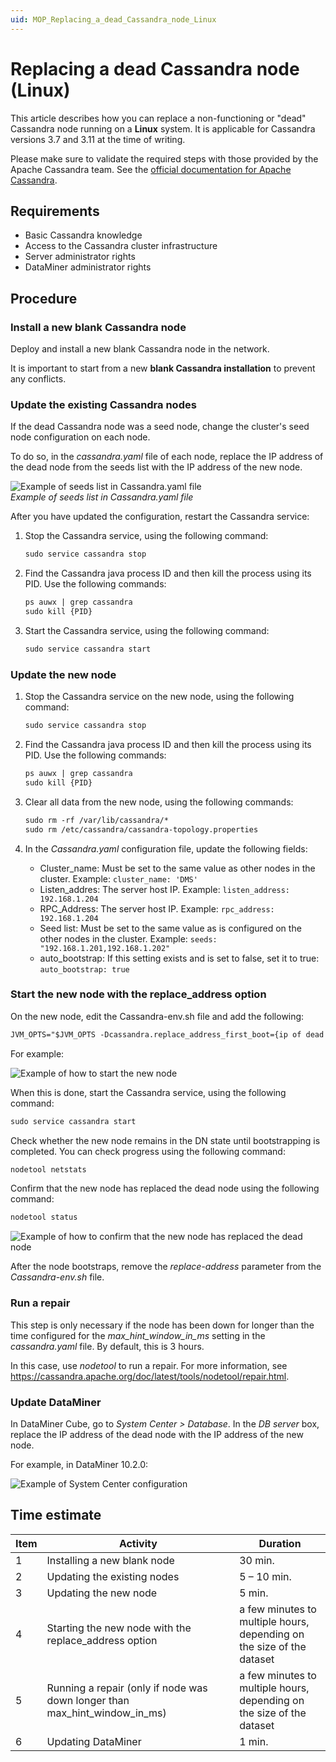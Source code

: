 ```yaml
---
uid: MOP_Replacing_a_dead_Cassandra_node_Linux
---
```


# Replacing a dead Cassandra node (Linux)

This article describes how you can replace a non-functioning or "dead" Cassandra node running on a **Linux** system. It is applicable for Cassandra versions 3.7 and 3.11 at the time of writing.

Please make sure to validate the required steps with those provided by the Apache Cassandra team. See the [official documentation for Apache Cassandra](https://cassandra.apache.org/doc/latest/).

## Requirements

- Basic Cassandra knowledge
- Access to the Cassandra cluster infrastructure
- Server administrator rights
- DataMiner administrator rights

## Procedure

### Install a new blank Cassandra node

Deploy and install a new blank Cassandra node in the network.

It is important to start from a new **blank Cassandra installation** to prevent any conflicts.

### Update the existing Cassandra nodes

If the dead Cassandra node was a seed node, change the cluster's seed node configuration on each node.

To do so, in the *cassandra.yaml* file of each node, replace the IP address of the dead node from the seeds list with the IP address of the new node.

![Example of seeds list in Cassandra.yaml file](~/user-guide/images/ReplaceDeadNode1.png)<br>
*Example of seeds list in Cassandra.yaml file*

After you have updated the configuration, restart the Cassandra service:

1. Stop the Cassandra service, using the following command:

    ```txt
    sudo service cassandra stop
    ```

1. Find the Cassandra java process ID and then kill the process using its PID. Use the following commands:

    ```txt
    ps auwx | grep cassandra
    sudo kill {PID}
    ```

1. Start the Cassandra service, using the following command:

    ```txt
    sudo service cassandra start
    ```

### Update the new node

1. Stop the Cassandra service on the new node, using the following command:

    ```txt
    sudo service cassandra stop
    ```

1. Find the Cassandra java process ID and then kill the process using its PID. Use the following commands:

    ```txt
    ps auwx | grep cassandra
    sudo kill {PID}
    ```

1. Clear all data from the new node, using the following commands:

    ```txt
    sudo rm -rf /var/lib/cassandra/*
    sudo rm /etc/cassandra/cassandra-topology.properties
    ```

1. In the *Cassandra.yaml* configuration file, update the following fields:

   - Cluster_name: Must be set to the same value as other nodes in the cluster. Example: `cluster_name: 'DMS'`
   - Listen_addres: The server host IP. Example: `listen_address: 192.168.1.204`
   - RPC_Address: The server host IP. Example: `rpc_address: 192.168.1.204`
   - Seed list: Must be set to the same value as is configured on the other nodes in the cluster. Example: `seeds: "192.168.1.201,192.168.1.202"`
   - auto_bootstrap: If this setting exists and is set to false, set it to true: `auto_bootstrap: true`

### Start the new node with the replace_address option

On the new node, edit the Cassandra-env.sh file and add the following:

```txt
JVM_OPTS="$JVM_OPTS -Dcassandra.replace_address_first_boot={ip of dead node}"
```

For example:

![Example of how to start the new node](~/user-guide/images/ReplaceDeadNode2.png)

When this is done, start the Cassandra service, using the following command:

```txt
sudo service cassandra start
```

Check whether the new node remains in the DN state until bootstrapping is completed. You can check progress using the following command:

```txt
nodetool netstats
```

Confirm that the new node has replaced the dead node using the following command:

```txt
nodetool status
```

![Example of how to confirm that the new node has replaced the dead node](~/user-guide/images/ReplaceDeadNode3.png)

After the node bootstraps, remove the *replace-address* parameter from the *Cassandra-env.sh* file.

### Run a repair

This step is only necessary if the node has been down for longer than the time configured for the *max_hint_window_in_ms* setting in the *cassandra.yaml* file. By default, this is 3 hours.

In this case, use *nodetool* to run a repair. For more information, see <https://cassandra.apache.org/doc/latest/tools/nodetool/repair.html>.

### Update DataMiner

In DataMiner Cube, go to *System Center > Database*. In the *DB server* box, replace the IP address of the dead node with the IP address of the new node.

For example, in DataMiner 10.2.0:

![Example of System Center configuration](~/user-guide/images/ReplaceDeadNode4.png)

## Time estimate

| Item | Activity | Duration |
|------|----------|----------|
| 1    | Installing a new blank node   | 30 min.     |
| 2    | Updating the existing nodes   | 5 – 10 min. |
| 3    | Updating the new node         | 5 min.      |
| 4    | Starting the new node with the replace_address option | a few minutes to multiple hours,<br>depending on the size of the dataset |
| 5    | Running a repair (only if node was down longer than max_hint_window_in_ms) | a few minutes to multiple hours,<br>depending on the size of the dataset |
| 6    | Updating DataMiner | 1 min. |
